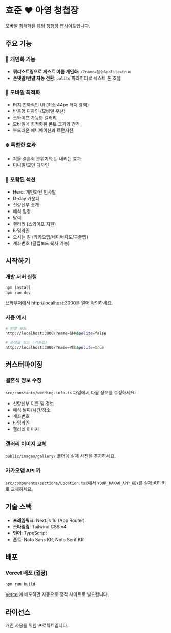 # 효준 ♥ 아영 청첩장

모바일 최적화된 웨딩 청첩장 웹사이트입니다.

## 주요 기능

### 🎯 개인화 기능

- **쿼리스트링으로 게스트 이름 개인화**: `/?name=철수&polite=true`
- **존댓말/반말 자동 전환**: `polite` 파라미터로 텍스트 톤 조절

### 📱 모바일 최적화

- 터치 친화적인 UI (최소 44px 터치 영역)
- 반응형 디자인 (모바일 우선)
- 스와이프 가능한 갤러리
- 모바일에 최적화된 폰트 크기와 간격
- 부드러운 애니메이션과 트랜지션

### ❄️ 특별한 효과

- 겨울 결혼식 분위기의 눈 내리는 효과
- 미니멀/모던 디자인

### 🎨 포함된 섹션

- Hero: 개인화된 인사말
- D-day 카운터
- 신랑신부 소개
- 예식 일정
- 달력
- 갤러리 (스와이프 지원)
- 타임라인
- 오시는 길 (카카오맵/네이버지도/구글맵)
- 계좌번호 (클립보드 복사 기능)

## 시작하기

### 개발 서버 실행

```bash
npm install
npm run dev
```

브라우저에서 [http://localhost:3000](http://localhost:3000)을 열어 확인하세요.

### 사용 예시

```bash
# 반말 모드
http://localhost:3000/?name=철수&polite=false

# 존댓말 모드 (기본값)
http://localhost:3000/?name=영희&polite=true
```

## 커스터마이징

### 결혼식 정보 수정

`src/constants/wedding-info.ts` 파일에서 다음 정보를 수정하세요:

- 신랑신부 이름 및 정보
- 예식 날짜/시간/장소
- 계좌번호
- 타임라인
- 갤러리 이미지

### 갤러리 이미지 교체

`public/images/gallery/` 폴더에 실제 사진을 추가하세요.

### 카카오맵 API 키

`src/components/sections/Location.tsx`에서 `YOUR_KAKAO_APP_KEY`를 실제 API 키로 교체하세요.

## 기술 스택

- **프레임워크**: Next.js 16 (App Router)
- **스타일링**: Tailwind CSS v4
- **언어**: TypeScript
- **폰트**: Noto Sans KR, Noto Serif KR

## 배포

### Vercel 배포 (권장)

```bash
npm run build
```

[Vercel](https://vercel.com)에 배포하면 자동으로 정적 사이트로 빌드됩니다.

## 라이선스

개인 사용을 위한 프로젝트입니다.
